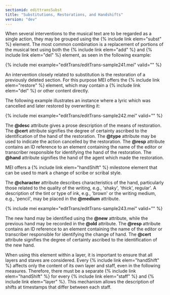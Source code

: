 ```yaml
---
sectionid: edittransSubst
title: "Substitutions, Restorations, and Handshifts"
version: "dev"
---
```


When several interventions to the musical text are to be regarded as a single action, they may be grouped using the {% include link elem="subst" %} element. The most common combination is a replacement of portions of the musical text using both the {% include link elem="add" %} and {% include link elem="del" %} element, as seen in the following example:

{% include mei example="editTrans/editTrans-sample241.mei" valid="" %}

An intervention closely related to substitution is the restoration of a previously deleted section. For this purpose MEI offers the {% include link elem="restore" %} element, which may contain a {% include link elem="del" %} or other content directly.

The following example illustrates an instance where a lyric which was cancelled and later restored by overwriting it:

{% include mei example="editTrans/editTrans-sample242.mei" valid="" %}

The **@desc** attribute gives a prose description of the means of restoration. The **@cert** attribute signifies the degree of certainty ascribed to the identification of the hand of the restoration. The **@type** attribute may be used to indicate the action cancelled by the restoration. The **@resp** attribute contains an ID reference to an element containing the name of the editor or transcriber responsible for identifying the hand of the restoration. The **@hand** attribute signifies the hand of the agent which made the restoration.

MEI offers a {% include link elem="handShift" %} milestone element that can be used to mark a change of scribe or scribal style.

The **@character** attribute describes characteristics of the hand, particularly those related to the quality of the writing, e.g., 'shaky', 'thick', regular'. A description of the tint or type of ink, e.g., 'brown' or the writing medium, e.g., 'pencil', may be placed in the **@medium** attribute.

{% include mei example="editTrans/editTrans-sample243.mei" valid="" %}

The new hand may be identified using the **@new** attribute, while the previous hand may be recorded in the **@old** attribute. The **@resp** attribute contains an ID reference to an element containing the name of the editor or transcriber responsible for identifying the change of hand. The **@cert** attribute signifies the degree of certainty ascribed to the identification of the new hand.

When using this element within a layer, it is important to ensure that all layers and staves are considered. Every {% include link elem="handShift" %} affects only the content of its own layer and staff, even in the following measures. Therefore, there must be a separate {% include link elem="handShift" %} for every {% include link elem="staff" %} and {% include link elem="layer" %}. This mechanism allows the description of shifts at timestamps that differ between each staff.  
